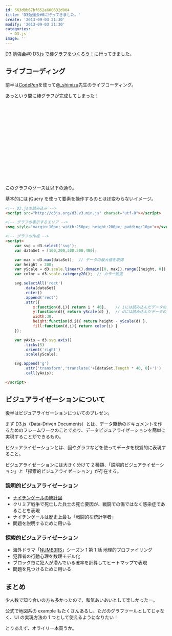 ```yaml
---
id: 563d9b67bf652a600632d004
title: 'D3勉強会#0に行ってきました。'
create: '2013-09-03 21:30'
modify: '2013-09-03 21:30'
categories:
  - D3.js
image: ''
---
```


[D3 勉強会#0 D3.js で棒グラフをつくろう！](http://atnd.org/events/42411)に行ってきました。

<!-- more -->

## ライブコーディング

前半は[CodePen](http://codepen.io)を使って[@\_shimizu](https://twitter.com/_shimizu)先生のライブコーディング。

あっという間に棒グラフが完成してしまった！

<script src="https://d3js.org/d3.v3.min.js" charset="utf-8"></script>

<svg style="margin:10px; width:250px; height:200px; padding:10px"></svg>

<script>
window.onload = function(){
var svg = d3.select('svg');
var dataSet = [100,200,300,500,400];

var max = d3.max(dataSet);
var height = 200;

var yScale = d3.scale.linear().domain([0, max]).range([height, 0]);
var color = d3.scale.category20();

svg.selectAll('rect')
.data(dataSet)
.enter()
.append('rect')
.attr({
x:function(d,i){ return i * 40},
y:function(d){ return yScale(d) },
width:30,
height:function(d,i){ return height - yScale(d) },
fill:function(d,i){ return color(i) }
});

var yAxis = d3.svg.axis()
.ticks(5)
.orient('right')
.scale(yScale);

svg.append('g')
.attr('transform','translate('+[dataSet.length * 40, 0]+')')
.call(yAxis);
})();
}
</script>

このグラフのソースは以下の通り。

基本的には jQuery を使って要素を操作するのとほぼ変わらないイメージ。

```html
<!-- D3.jsの読み込み -->
<script src="http://d3js.org/d3.v3.min.js" charset="utf-8"></script>

<!-- グラフの表示するエリア -->
<svg style="margin:10px; width:250px; height:200px; padding:10px"></svg>

<!-- グラフの作成 -->
<script>
	var svg = d3.select('svg');
	var dataSet = [100,200,300,500,400];

	var max = d3.max(dataSet);	// データの最大値を取得
	var height = 200;
	var yScale = d3.scale.linear().domain([0, max]).range([height, 0]);	// y軸の設定
	var color = d3.scale.category20();	// カラー設定

	svg.selectAll('rect')
		.data(dataSet)
		.enter()
		.append('rect')
		.attr({
			x:function(d,i){ return i * 40},	// iには読み込んだデータのindexが入る
			y:function(d){ return yScale(d) },	// dには読み込んだデータの値が入る
			width:30,
			height:function(d,i){ return height - yScale(d) },
			fill:function(d,i){ return color(i) }
	});

	var yAxis = d3.svg.axis()
		.ticks(5)
		.orient('right')
		.scale(yScale);

	svg.append('g')
		.attr('transform','translate('+[dataSet.length * 40, 0]+')')
		.call(yAxis);

</script>
```

## ビジュアライゼーションについて

後半はビジュアライゼーションについてのプレゼン。

まず D3.js（Data-Driven Documents）とは、データ駆動のドキュメントを作るためのフレームワークのことであり、データビジュアライゼーションを簡単に実現することができるもの。

ビジュアライゼーションとは、図やグラフなどを使ってデータを視覚的に表現すること。

ビジュアライゼーションには大きく分けて 2 種類、「説明的ビジュアライゼーション」と「探索的ビジュアライゼーション」が存在する。

### 説明的ビジュアライゼーション

- [ナイチンゲールの統計図](http://www.florence-nightingale-avenging-angel.co.uk/japanese/coxcomb.htm)
- クリミア戦争で死亡した兵士の死亡要因が、戦闘での傷ではなく感染症であることを表現
- ナイチンゲールは歴史上最も「戦闘的な統計学者」
- 問題を説明するために用いる

### 探索的ビジュアライゼーション

- 海外ドラマ「[NUMB3RS](http://ja.wikipedia.org/wiki/NUMBERS_天才数学者の事件ファイル)」シーズン 1 第 1 話 地理的プロファイリング
- 犯罪者の行動心理を数理モデル化
- ブロック毎に犯人が潜んでいる確率を計算してヒートマップで表現
- 問題を見つけるために用いる

## まとめ

少人数で知り合いの方も多かったので、和気あいあいとして楽しかったー。

公式で地図系の example もたくさんあるし、ただのグラフツールとしてじゃなく、UI の実現方法の 1 つとして使えるようになりたい！

とりあえず、オライリー本買うか。
